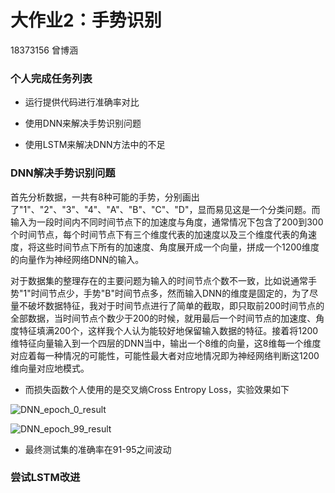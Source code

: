 # 大作业2：手势识别

18373156    曾博涵

### 个人完成任务列表

+ 运行提供代码进行准确率对比

+ 使用DNN来解决手势识别问题
+ 使用LSTM来解决DNN方法中的不足

### DNN解决手势识别问题

​        首先分析数据，一共有8种可能的手势，分别画出了"1"、"2"、"3"、"4"、"A"、"B"、"C"、"D"，显而易见这是一个分类问题。而输入为一段时间内不同时间节点下的加速度与角度，通常情况下包含了200到300个时间节点，每个时间节点下有三个维度代表的加速度以及三个维度代表的角速度，将这些时间节点下所有的加速度、角度展开成一个向量，拼成一个1200维度的向量作为神经网络DNN的输入。

​		对于数据集的整理存在的主要问题为输入的时间节点个数不一致，比如说通常手势"1"时间节点少，手势"B"时间节点多，然而输入DNN的维度是固定的，为了尽量不破坏数据特征，我对于时间节点进行了简单的截取，即只取前200时间节点的全部数据，当时间节点个数少于200的时候，就用最后一个时间节点的加速度、角度特征填满200个，这样我个人认为能较好地保留输入数据的特征。接着将1200维特征向量输入到一个四层的DNN当中，输出一个8维的向量，这8维每一个维度对应着每一种情况的可能性，可能性最大者对应地情况即为神经网络判断这1200维向量对应地模式。

+ 而损失函数个人使用的是交叉熵Cross Entropy Loss，实验效果如下

![DNN_epoch_0_result](D:\university\2020_autumn\机器学习\大作业实验报告\大作业2：手势识别\DNN_epoch_0_result.png)

![DNN_epoch_99_result](D:\university\2020_autumn\机器学习\大作业实验报告\大作业2：手势识别\DNN_epoch_99_result.png)

+ 最终测试集的准确率在91-95之间波动

### 尝试LSTM改进

